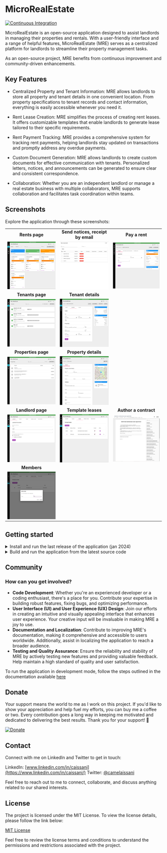 # MicroRealEstate

[![Continuous Integration](https://github.com/microrealestate/microrealestate/actions/workflows/ci.yml/badge.svg?event=push)](https://github.com/microrealestate/microrealestate/actions/workflows/ci.yml)

MicroRealEstate is an open-source application designed to assist landlords in managing their properties and rentals. With a user-friendly interface and a range of helpful features, MicroRealEstate (MRE) serves as a centralized platform for landlords to streamline their property management tasks.

As an open-source project, MRE benefits from continuous improvement and community-driven enhancements.

## Key Features

- Centralized Property and Tenant Information: MRE allows landlords to store all property and tenant details in one convenient location. From property specifications to tenant records and contact information, everything is easily accessible whenever you need it.

- Rent Lease Creation: MRE simplifies the process of creating rent leases. It offers customizable templates that enable landlords to generate lease tailored to their specific requirements.

- Rent Payment Tracking: MRE provides a comprehensive system for tracking rent payments, helping landlords stay updated on transactions and promptly address any overdue payments.

- Custom Document Generation: MRE allows landlords to create custom documents for effective communication with tenants. Personalized letters, notices, and announcements can be generated to ensure clear and consistent correspondence.

- Collaboration: Whether you are an independent landlord or manage a real estate business with multiple collaborators, MRE supports collaboration and facilitates task coordination within teams.

## Screenshots

Explore the application through these screenshots:

|                                                                                                                           |                                                                                                                                   |                                                                                                                                       |
| :-----------------------------------------------------------------------------------------------------------------------: | :-------------------------------------------------------------------------------------------------------------------------------: | :-----------------------------------------------------------------------------------------------------------------------------------: |
|                                                      **Rents page**                                                       |                                                **Send notices, receipt by email**                                                 |                                                            **Pay a rent**                                                             |
|      [<img src="./documentation/pictures/rents.png" alt="drawing" width="200"/>](./documentation/pictures/rents.png)      | [<img src="./documentation/pictures/sendmassemails.png" alt="drawing" width="200"/>](./documentation/pictures/sendmassemails.png) |          [<img src="./documentation/pictures/payment.png" alt="drawing" width="200"/>](./documentation/pictures/payment.png)          |
|                                                     **Tenants page**                                                      |                                                        **Tenant details**                                                         |                                                                                                                                       |
|    [<img src="./documentation/pictures/tenants.png" alt="drawing" width="200"/>](./documentation/pictures/tenants.png)    | [<img src="./documentation/pictures/tenantcontract.png" alt="drawing" width="200"/>](./documentation/pictures/tenantcontract.png) |                                                                                                                                       |
|                                                    **Properties page**                                                    |                                                       **Property details**                                                        |                                                                                                                                       |
| [<img src="./documentation/pictures/properties.png" alt="drawing" width="200"/>](./documentation/pictures/properties.png) |       [<img src="./documentation/pictures/property.png" alt="drawing" width="200"/>](./documentation/pictures/property.png)       |                                                                                                                                       |
|                                                     **Landlord page**                                                     |                                                        **Template leases**                                                        |                                                         **Author a contract**                                                         |
|   [<img src="./documentation/pictures/landlord.png" alt="drawing" width="200"/>](./documentation/pictures/landlord.png)   |         [<img src="./documentation/pictures/leases.png" alt="drawing" width="200"/>](./documentation/pictures/leases.png)         | [<img src="./documentation/pictures/contracttemplate.png" alt="drawing" width="200"/>](./documentation/pictures/contracttemplate.png) |
|                                                        **Members**                                                        |                                                                                                                                   |
|    [<img src="./documentation/pictures/members.png" alt="drawing" width="200"/>](./documentation/pictures/members.png)    |                                                                                                                                   |

## Getting started

<details>
<summary>Install and run the last release of the application (jan 2024)</summary>

> **Prerequisite**
>
> - [Install Docker and Compose](https://docs.docker.com/compose/install)
> - [Run the Docker daemon as a non-root user](https://docs.docker.com/engine/security/rootless)

Download the latest release from github. Copy paste and exectute this command in a terminal:

**On Linux**

``` shell
mkdir -p microrealestate; curl -L https://github.com/microrealestate/microrealestate/releases/latest/download/mre-linux-x64.tar.gz | tar -xz -C microrealestate
```

**On Mac**

``` shell
mkdir -p microrealestate; curl -L https://github.com/microrealestate/microrealestate/releases/latest/download/mre-macos-x64.tar.gz | tar -xz -C microrealestate
```

**On Windows PowerShell**

``` shell
wget https://github.com/microrealestate/microrealestate/releases/latest/download/mre-win-x64.zip -Outfile microrealestate.zip; Expand-Archive microrealestate.zip -DestinationPath microrealestate; Remove-Item microrealestate.zip
```

**Start the application**

Go in the microrealestate directory and launch the application:

```shell
$ cd microrealestate
$ ./mre start
```

The first run, you can expect a series of questions to configure the application. Answer the questions as prompted to tailor the application to your specific needs. Once you've completed this interactive configuration, a `.env` file will be generated, containing your settings.

```
? Do you want the database to be populated with? demonstration data
? Select your email delivery service? (required for password reset and tenant sign in) None
? Enter the URL to access the landlord front-end: http://localhost:8080/landlord
? Enter the URL to access the tenant front-end (it should share the same domain and port as the landlord front-end URL): http://localhost:8080/tenant
```

Once the application has started successfully, you will find several links displayed in the console to access the landlord and tenant applications.

Copy the link and paste into your preferred web browser to access the applications.
</details>


<details>
<summary>Build and run the application from the latest source code</summary>

**Follow the steps outlined in the documentation available [here](.documentation/DEVELOPER.md#run-the-application-from-source-code )**

The first run, you can expect a series of questions to configure the application. Answer the questions as prompted to tailor the application to your specific needs. Once you've completed this interactive configuration, a `.env` file will be generated, containing your settings.

```
? Do you want the database to be populated with? demonstration data
? Select your email delivery service? (required for password reset and tenant sign in) None
? Enter the URL to access the landlord front-end: http://localhost:8080/landlord
? Enter the URL to access the tenant front-end (it should share the same domain and port as the landlord front-end URL): http://localhost:8080/tenant
```

Once the application has started successfully, you will find several links displayed in the console to access the landlord and tenant applications.

Copy the link and paste into your preferred web browser to access the applications.
</details>

## Community

### How can you get involved?

- **Code Development**: Whether you're an experienced developer or a coding enthusiast, there's a place for you. Contribute your expertise in building robust features, fixing bugs, and optimizing performance.
- **User Interface (UI) and User Experience (UX) Design**: Join our efforts in creating an intuitive and visually appealing interface that enhances user experience. Your creative input will be invaluable in making MRE a joy to use.
- **Documentation and Localization**: Contribute to improving MRE's documentation, making it comprehensive and accessible to users worldwide. Additionally, assist in localizing the application to reach a broader audience.
- **Testing and Quality Assurance**: Ensure the reliability and stability of MRE by actively testing new features and providing valuable feedback. Help maintain a high standard of quality and user satisfaction.

To run the application in development mode, follow the steps outlined in the documentation available [here](./documentation/DEVELOPER.md)

## Donate

Your support means the world to me as I work on this project. If you'd like to show your appreciation and help fuel my efforts, you can buy me a coffee or two. Every contribution goes a long way in keeping me motivated and dedicated to delivering the best results. Thank you for your support! :raised_hands:

[![Donate](https://img.shields.io/static/v1?label=Sponsor&message=%E2%9D%A4&logo=GitHub)](https://github.com/sponsors/camelaissani)

## Contact

Connect with me on LinkedIn and Twitter to get in touch:

LinkedIn: [www.linkedin.com/in/caissani](https://www.linkedin.com/in/caissani/)
Twitter: [@camelaissani](https://twitter.com/camelaissani)

Feel free to reach out to me to connect, collaborate, and discuss anything related to our shared interests.

## License

The project is licensed under the MIT License. To view the license details, please follow the link below:

[MIT License](./LICENSE)

Feel free to review the license terms and conditions to understand the permissions and restrictions associated with the project.
